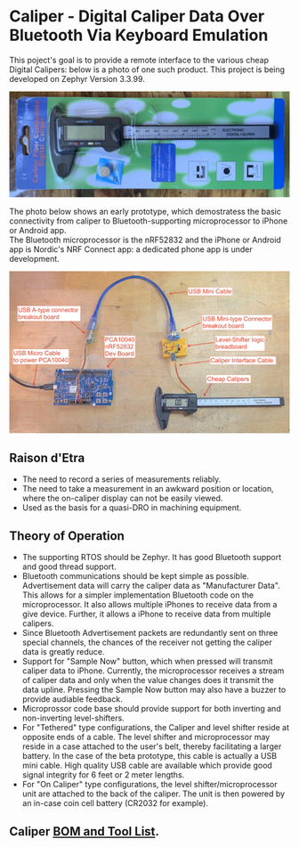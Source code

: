 # Caliper - Digital Caliper Data Over Bluetooth Via Keyboard Emulation

This poject's goal is to provide a remote interface to the various cheap Digital Calipers: below is a photo of one such product.  This project is being developed on Zephyr Version 3.3.99.

![here](https://github.com/foldedtoad/caliper_keyboard/blob/master/images/caliper_product_package.jpg)
  
 The photo below shows an early prototype, which demostratess the basic connectivity from caliper to Bluetooth-supporting microprocessor to iPhone or Android app.  
 The Bluetooth microprocessor is the nRF52832 and the iPhone or Android app is Nordic's NRF Connect app: a dedicated phone app is under development.  

 ![here](https://github.com/foldedtoad/caliper_keyboard/blob/master/images/caliper_beta_prototype.jpg)
  
## Raison d'Etra

  * The need to record a series of measurements reliably.
  * The need to take a measurement in an awkward position or location, where the on-caliper display can not be easily viewed.
  * Used as the basis for a quasi-DRO in machining equipment.
  
## Theory of Operation

  * The supporting RTOS should be Zephyr.  It has good Bluetooth support and good thread support. 
  * Bluetooth communications should be kept simple as possible.  
    Advertisement data will carry the caliper data as "Manufacturer Data". This allows for a simpler implementation Bluetooth code on the microprocessor.  It also allows multiple iPhones to receive data from a give device.  Further, it allows a iPhone to receive data from multiple calipers. 
  * Since Bluetooth Advertisement packets are redundantly sent on three special channels, the chances of the receiver not getting the caliper data is greatly reduce.
  * Support for "Sample Now" button, which when pressed will transmit caliper data to iPhone.  Currently, the microprocessor receives a stream of caliper data and only when the value changes does it transmit the data upline.  Pressing the Sample Now button may also have a buzzer to provide audiable feedback.
  * Microprossor code base should provide support for both inverting and non-inverting level-shifters.
  * For "Tethered" type configurations, the Caliper and level shifter reside at opposite ends of a cable. The level shifter and microprocessor may reside in a case attached to the user's belt, thereby facilitating a larger battery. In the case of the beta prototype, this cable is actually a USB mini cable. High quality USB cable are available which provide good signal integrity for 6 feet or 2 meter lengths.
  * For "On Caliper" type configurations, the level shifter/microprocessor unit are attached to the back of the caliper.  The unit is then powered by an in-case coin cell battery (CR2032 for example).

## Caliper [BOM and Tool List](../master/CALIPER_BOM_TOOLS.md).
 
